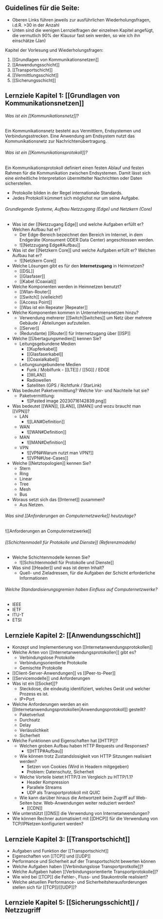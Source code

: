 ## Guidelines für die Seite:
- Oberen Links führen jeweils zur ausführlichen Wiederholungsfragen, i.d.R. >30 in der Anzahl
- Unten sind die wenigen Lernzielfragen der einzelnen Kapitel angefügt, die vermutlich 90% der Klausur fast sein werden, so wie ich ihn einschätze (Jan)

Kapitel der Vorlesung und Wiederholungsfragen:

1. [[Grundlagen von Kommunikationsnetzen]]
2. [[Anwendungsschicht]]
3. [[Transportschicht]]
4. [[Vermittlungsschicht]]
5. [[Sicherungsschicht]]



## Lernziele Kapitel 1: [[Grundlagen von Kommunikationsnetzen]]

###### Was ist ein [[Kommunikationsnetz]]?

Ein Kommunikationsnetz besteht aus Vermittlern, Endsystemen und Verbindungsstrecken.
Eine Anwendung am Endsystem nutzt das Kommunikationsnetz zur Nachrichtenübertragung.

###### Was ist ein [[Kommunikationsprotokoll]]?

Ein Kommunikationsprotokoll definiert einen festen Ablauf und festen Rahmen für die Kommunikation zwischen Endsystemen. Damit lässt sich eine einheitliche Interpretation übermittelter Nachrichten oder Daten sicherstellen.

- Protokolle bilden in der Regel internationale Standards.
- Jedes Protokoll kümmert sich möglichst nur um seine Aufgabe.


###### Grundlegende Systeme, Aufbau Netzzugang (Edge) und Netzkern (Core)
- Was ist der [[Netzzugang Edge]] und welche Aufgaben erfüllt er? Welchen Aufbau hat er?
	- Der Edge-Bereich bezeichnet den Bereich im Internet, in dem Endgeräte (Konsument ODER Data Center) angeschlossen werden.
	- ![[Netzzugang Edge#Aufbau]]
- Was ist der [[Netzkern Core]] und welche Aufgaben erfüllt er? Welchen Aufbau hat er?
	- ![[Netzkern Core]]
- Welche Lösungen gibt es für den **Internetzugang** in Heimnetzen?
	- [[DSL]]
	- [[Glasfaser]]
	- [[Kabel (Coaxial)]]
- Welche Komponenten werden in Heimnetzen benutzt?
	- [[Wlan-Router]]
	- [[Switch]] (vielleicht!)
	- [[Access Point]]
	- [[Was ist ein Repeater |Repeater]]
- Welche Komponenten kommen in Unternehmensnetzen hinzu?
	- Verwendung mehrerer [[Switch|Switches]] um Netz über mehrere Gebäude / Abteilungen aufzuteilen.
	- [[Server]]
	- (Redundante) [[Router]] für Internetzugang über [[ISP]]
- Welche [[Übertagungsmedien]] kennen Sie?
	- Leitungsgebundene Medien
		- [[Kupferkabel]]
		- [[Glasfaserkabel]]
		- [[Coaxialkabel]]
	- Leitungsungebundene Medien
		- Funk / Mobilfunk - [[LTE]] / [[5G]] / EDGE
		- [[WLAN]]
		- Radiowellen
		- Satelliten (GPS / Richtfunk / StarLink)
- Was bedeutet Paketvermittlung? Welche Vor- und Nachteile hat sie?
	- Paketvermittlung:
		- ![[Pasted image 20230716142839.png]]
- Was bedeutet [[WAN]], [[LAN]], [[MAN]] und wozu braucht man [[VPN]]?
	- LAN
		- ![[LAN#Definition]]
	- WAN
		- ![[WAN#Definition]]
	- MAN
		- ![[MAN#Definition]]
	- VPN
		- ![[VPN#Warum nutzt man VPN?]]
		- ![[VPN#Use-Cases]]
- Welche [[Netztopologien]] kennen Sie?
	- Stern
	- Ring
	- Linear
	- Tree
	- Mesh
	- Bus
- Woraus setzt sich das [[Internet]] zusammen?
	- Aus Netzen.
###### Was sind [[Anforderungen an Computernetzwerke]] heutzutage?

![[Anforderungen an Computernetzwerke]]
###### [[Schichtenmodell für Protokolle und Dienste]]  (Referenzmodelle)
- Welche Schichtenmodelle kennen Sie?
	- ![[Schichtenmodell für Protokolle und Dienste]]
- Was sind [[Header]] und was ist deren Inhalt?
	- Quell- und Zieladressen, für die Aufgaben der Schicht erforderliche Informationen










###### Welche Standardisierungsgremien haben Einfluss auf Computernetzwerke?
- IEEE
- IETF
- ITU-T
- ETSI











## Lernziele Kapitel 2: [[Anwendungsschicht]]

- Konzept und Implementierung von [[Internetanwendungsprotokollen]]
- Welche Arten von [[Internetanwendungsprotokollen]] gibt es?
	- Verbindungslose Protokolle
	- Verbindungsorientierte Protokolle
	- Gemischte Protokolle
- [[Client-Server-Anwendungen]] vs [[Peer-to-Peer]]
- [[Servicemodelle]] und Anforderungen
- Was ist ein [[Socket]]?
	- Steckdose, die eindeutig identifiziert, welches Gerät und welcher Prozess es ist.
	- IP+Port
- Welche Anforderungen werden an ein [[Internetanwendungsprotokollen|Anwendungsprotokoll]] gestellt?
	- Paketverlust
	- Durchsatz
	- Delay
	- Verlässlichkeit
	- Sicherheit
- Welche Funktionen und Eigenschaften hat [[HTTP]]? 
	- Welchen groben Aufbau haben HTTP Requests und Responses? 
		- ![[HTTP#Aufbau]]
	- Wie können trotz Zustandslosigkeit von HTTP Sitzungen realisiert werden? 
		- Setzen von Cookies (Wird in Headern mitgegeben)
		- Problem: Datenschutz, Sicherheit
	- Welche Vorteile bietet HTTP/3 im Vergleich zu HTTP/1.1? 
		- Header Kompression
		- Parallele Streams
		- UDP als Transportprotokoll mit QUIC
	- Wie kann darüber hinaus die Antwortzeit beim Zugriff auf Web-Seiten bzw. Web-Anwendungen weiter reduziert werden?
		- [[CDN]]
- Wie unterstützt [[DNS]] die Verwendung von Internetanwendungen? 
- Wie können Rechner automatisiert mit [[DHCP]] für die Verwendung von TCP/IPNetzen konfiguriert werden?


## Lernziele Kapitel 3: [[Transportschicht]]

- Aufgaben und Funktion der [[Transportschicht]]
- Eigenschaften von [[TCP]] und [[UDP]]
- Performance und Sicherheit auf der Transportschicht bewerten können
- Welche Aufgaben haben [[Verbindungslose Transportprotkolle]]?
- Welche Aufgaben haben [[Verbindungsorientierte Transportprotokolle]]?
- Wie wird bei [[TCP]] die Fehler-, Fluss- und Staukontrolle realisiert? 
- Welche aktuellen Performance- und Sicherheitsherausforderungen stellen sich für [[TCP]]/[[UDP]]?




## Lernziele Kapitel 5: [[Sicherungsschicht]] / Netzzugriff